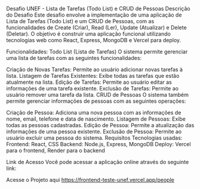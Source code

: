 Desafio UNEF - Lista de Tarefas (Todo List) e CRUD de Pessoas
Descrição do Desafio
Este desafio envolve a implementação de uma aplicação de Lista de Tarefas (Todo List) e um CRUD de Pessoas, com as funcionalidades de Create (Criar), Read (Ler), Update (Atualizar) e Delete (Deletar). O objetivo é construir uma aplicação funcional utilizando tecnologias web como React, Express, MongoDB e Vercel para deploy.

Funcionalidades:
Todo List (Lista de Tarefas)
O sistema permite gerenciar uma lista de tarefas com as seguintes funcionalidades:

Criação de Novas Tarefas: Permite ao usuário adicionar novas tarefas à lista.
Listagem de Tarefas Existentes: Exibe todas as tarefas que estão atualmente na lista.
Edição de Tarefas: Permite ao usuário editar as informações de uma tarefa existente.
Exclusão de Tarefas: Permite ao usuário remover uma tarefa da lista.
CRUD de Pessoas
O sistema também permite gerenciar informações de pessoas com as seguintes operações:

Criação de Pessoa: Adiciona uma nova pessoa com as informações de nome, email, telefone e data de nascimento.
Listagem de Pessoas: Exibe todas as pessoas cadastradas.
Edição de Pessoa: Permite a atualização das informações de uma pessoa existente.
Exclusão de Pessoa: Permite ao usuário excluir uma pessoa do sistema.
Requisitos
Tecnologias usadas:
Frontend: React, CSS
Backend: Node.js, Express, MongoDB
Deploy: Vercel para o frontend, Render para o backend 


Link de Acesso
Você pode acessar a aplicação online através do seguinte link:

Acesse o Projeto aqui
https://frontend-teste-unef.vercel.app/people
